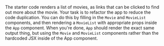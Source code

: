 The starter code renders a list of movies, as links that can be clicked to find out more about the movie.
Your task is to refactor the app to reduce the code duplication.
You can do this by filling in the `Movie` and `MovieList` components, and then rendering a `MovieList` with appropriate props inside the `App` component.
When you're done, `App` should render the exact same output thing, but using the `Movie` and `MovieList` components rather than the hardcoded JSX inside of the App component.
